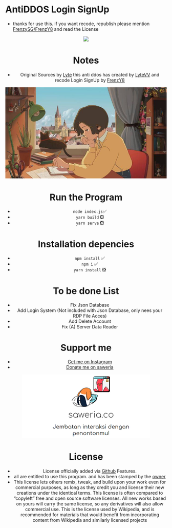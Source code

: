 # AntiDDOS Login SignUp
- thanks for use this. if you want recode, republish please mention [FrenzySG/FrenzY8](https://github.com/FrenzY8) and read the License
<p align="center">
<img src="https://discord.c99.nl/widget/theme-2/803549282942058534.png">
<div align="center">

# Notes
- Original Sources by [Lyte](https://github.com/LyteVV)
this anti ddos has created by [LyteVV](https://github.com/LyteVV) and recode Login SignUp by [FrenzY8](https://github.com/FrenzY8)

<p align="center">
<img src="./images (11).jpeg"/>
<a align="center">

# Run the Program
- ```node index.js```✅
- ```yarn build``` ❎
- ```yarn serve``` ❎

# Installation depencies
- ```npm install``` ✅
- ```npm i``` ✅
- ```yarn install``` ❎

# To be done List
- Fix Json Database
- Add Login System (Not included with Json Database, only nees your RDP File Acces)
- Add Delete Account
- Fix (A) Server Data Reader

# Support me
- [Get me on Instagram](https://instagram.com/frenzy.666)
- [Donate me on saweria](https://saweria.co/frenzys6)
<p align="center">
<img src="./Saweria co5.PNG"/>
<a align="center">

# License 
- License officially added via [Github](https://github.com) Features.
- all are entitled to use this program. and has been stamped by the [owner](https://github.com/FrenY8)
- This license lets others remix, tweak, and build upon your work even for commercial purposes, as long as they credit you and license their new creations under the identical terms. This license is often compared to “copyleft” free and open source software licenses. All new works based on yours will carry the same license, so any derivatives will also allow commercial use. This is the license used by Wikipedia, and is recommended for materials that would benefit from incorporating content from Wikipedia and similarly licensed projects
